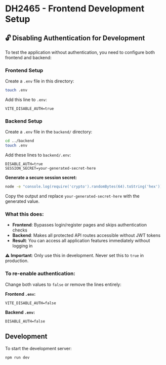 # DH2465 - Frontend Development Setup

## 🔓 Disabling Authentication for Development

To test the application without authentication, you need to configure both frontend and backend:

### Frontend Setup

Create a `.env` file in this directory:

```bash
touch .env
```

Add this line to `.env`:

```env
VITE_DISABLE_AUTH=true
```

### Backend Setup

Create a `.env` file in the `backend/` directory:

```bash
cd ../backend
touch .env
```

Add these lines to `backend/.env`:

```env
DISABLE_AUTH=true
SESSION_SECRET=your-generated-secret-here
```

**Generate a secure session secret:**

```bash
node -e "console.log(require('crypto').randomBytes(64).toString('hex'))"
```

Copy the output and replace `your-generated-secret-here` with the generated value.

### What this does:

- **Frontend**: Bypasses login/register pages and skips authentication checks
- **Backend**: Makes all protected API routes accessible without JWT tokens
- **Result**: You can access all application features immediately without logging in

⚠️ **Important**: Only use this in development. Never set this to `true` in production.

### To re-enable authentication:

Change both values to `false` or remove the lines entirely:

**Frontend `.env`:**
```env
VITE_DISABLE_AUTH=false
```

**Backend `.env`:**
```env
DISABLE_AUTH=false
```

## Development

To start the development server:

```bash
npm run dev
```
